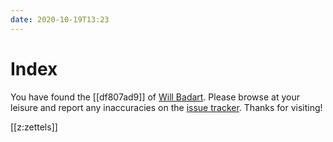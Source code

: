 ```yaml
---
date: 2020-10-19T13:23
---
```


# Index

You have found the [[df807ad9]] of [Will Badart]. Please browse at your leisure
and report any inaccuracies on the [issue tracker]. Thanks for visiting!

[Will Badart]: https://willbadart.com
[issue tracker]: https://github.com/wbadart/zettelkasten/issues

[[z:zettels]]
